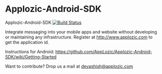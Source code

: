 # Applozic-Android-SDK
Applozic-Android-SDK
[![Build Status](https://travis-ci.org/AppLozic/Applozic-Android-SDK.svg?branch=master)](https://travis-ci.org/AppLozic/Applozic-Android-SDK)


Integrate messaging into your mobile apps and website without developing or maintaining any infrastructure.
Register at http://www.applozic.com to get the application id.

Instructions for Android: https://github.com/AppLozic/Applozic-Android-SDK/wiki/Getting-Started

Want to contribute?
Drop us a mail at devashish@applozic.com
